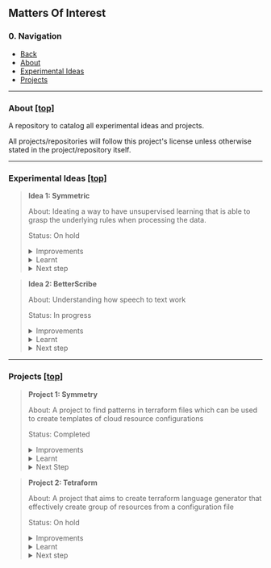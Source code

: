 ## Matters Of Interest

### 0. Navigation

- [Back](https://github.com/xiang-lim)
- [About](#about-top)
- [Experimental Ideas](#experimental-ideas-top)
- [Projects](#projects-top)

---

### About [[top]](#0-Navigation)

A repository to catalog all experimental ideas and projects.

All projects/repositories will follow this project's license unless otherwise
stated in the project/repository itself.

---

### Experimental Ideas [[top]](#0-Navigation)

<blockquote>

**Idea 1: Symmetric**

About:
Ideating a way to have unsupervised learning that is able to grasp the underlying rules when processing the data.

Status: On hold
<details>
<summary>Improvements</summary>

</details>
<details>
<summary>Learnt</summary>

</details>
<details>
<summary>Next step</summary>

</details>
</blockquote>

<blockquote>

**Idea 2: BetterScribe**

About:
Understanding how speech to text work

Status: In progress
<details>
<summary>Improvements</summary>

</details>
<details>
<summary>Learnt</summary>

</details>
<details>
<summary>Next step</summary>

</details>
</blockquote>

---

### Projects [[top]](#0-Navigation)

<blockquote>

**Project 1: Symmetry**

About:
A project to find patterns in terraform files which can be used to create templates of cloud resource configurations

Status:
Completed

<details>
<summary>Improvements</summary> <blockquote>
<details>
<summary>Overall</summary>

- A naive approach to tackle code clustering patterns.
- Bad design to persist data

</details>
<details>
<summary>Data pre-processing section</summary>

**Problem:**

<blockquote>

Using Regex

- to handle the splitting of code block
- to remove tags
- to remove source field and having to manually map to AWS resources

</blockquote>

**Reason for improvements:**

<blockquote>
Having to manually set up the pre-processing to parse a data in specific ways so that the clusters of code can be determined
</blockquote>

</details>
<details><summary>Data Processing and Machine Learning section</summary>

**Problem:**

<blockquote>

Machine Learning Model

- Heavily relies on data to be cleansed and processed
- Unable to differentiate that certain fields are meant to be dissimilar

Data provided

- Transform code of blocks into numpy array by determining the sequences of code blocks that match

</blockquote>

**Reason for improvements:**

<blockquote>

Data has been reduced to an array of numbers without weight (importance) and context.
Certain blocks of code have the same configurations but referenced arns/endpoints might be different.

Another issue is that some code blocks are fields that references other resources.
This becomes a limitation as `Symmetry` cannot determine the template for such resources.
</blockquote>

</details>
</blockquote></details>

<details><summary>Learnt</summary><blockquote>

- Able to cleanse and segment code blocks
- Utilise TF-IDF and Sequence Matcher
- Able to parse code blocks into numpy array
- Visualize clusters using scipy
- Automate calculation of elbow method to optimize KMeans Cluster
- Label similar clusters of code blocks

</blockquote>

</details>

<details><summary>Next Step</summary><blockquote>

Experimental Idea `Symmetric`:

Ideate a way to have unsupervised learning that is able to grasp the underlying rules when processing the data.

Project `Tetraform`:

Create terraform language generator to effectively create group of resources from a configuration file
</blockquote>
</details>
</blockquote>

<blockquote>

**Project 2: Tetraform**

About:
A project that aims to create terraform language generator that effectively create group of resources from a
configuration file

Status: On hold
<details>
<summary>Improvements</summary>

</details>
<details>
<summary>Learnt</summary>

</details>
<details>
<summary>Next step</summary>

</details>
</blockquote>
